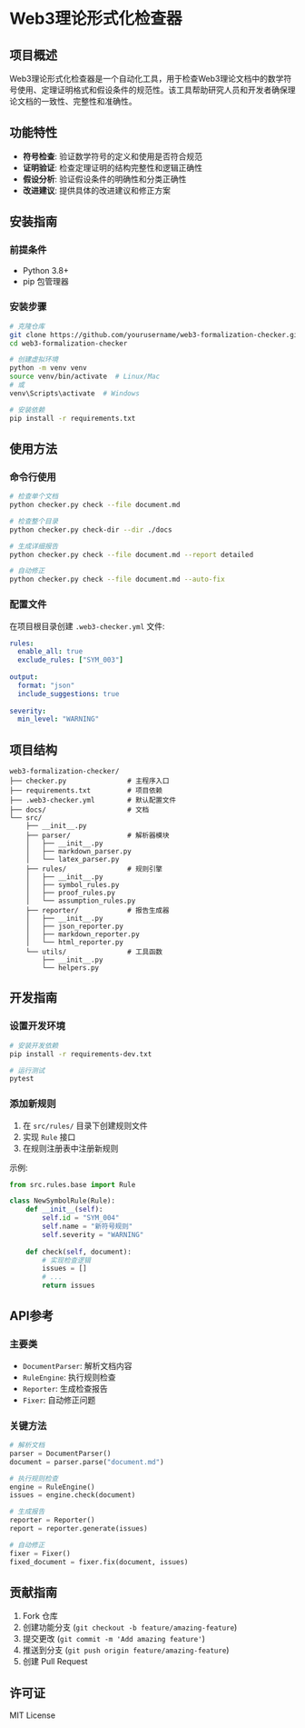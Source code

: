# Web3理论形式化检查器

## 项目概述

Web3理论形式化检查器是一个自动化工具，用于检查Web3理论文档中的数学符号使用、定理证明格式和假设条件的规范性。该工具帮助研究人员和开发者确保理论文档的一致性、完整性和准确性。

## 功能特性

- **符号检查**: 验证数学符号的定义和使用是否符合规范
- **证明验证**: 检查定理证明的结构完整性和逻辑正确性
- **假设分析**: 验证假设条件的明确性和分类正确性
- **改进建议**: 提供具体的改进建议和修正方案

## 安装指南

### 前提条件

- Python 3.8+
- pip 包管理器

### 安装步骤

```bash
# 克隆仓库
git clone https://github.com/yourusername/web3-formalization-checker.git
cd web3-formalization-checker

# 创建虚拟环境
python -m venv venv
source venv/bin/activate  # Linux/Mac
# 或
venv\Scripts\activate  # Windows

# 安装依赖
pip install -r requirements.txt
```

## 使用方法

### 命令行使用

```bash
# 检查单个文档
python checker.py check --file document.md

# 检查整个目录
python checker.py check-dir --dir ./docs

# 生成详细报告
python checker.py check --file document.md --report detailed

# 自动修正
python checker.py check --file document.md --auto-fix
```

### 配置文件

在项目根目录创建 `.web3-checker.yml` 文件:

```yaml
rules:
  enable_all: true
  exclude_rules: ["SYM_003"]
  
output:
  format: "json"
  include_suggestions: true
  
severity:
  min_level: "WARNING"
```

## 项目结构

```
web3-formalization-checker/
├── checker.py               # 主程序入口
├── requirements.txt         # 项目依赖
├── .web3-checker.yml        # 默认配置文件
├── docs/                    # 文档
└── src/
    ├── __init__.py
    ├── parser/              # 解析器模块
    │   ├── __init__.py
    │   ├── markdown_parser.py
    │   └── latex_parser.py
    ├── rules/               # 规则引擎
    │   ├── __init__.py
    │   ├── symbol_rules.py
    │   ├── proof_rules.py
    │   └── assumption_rules.py
    ├── reporter/            # 报告生成器
    │   ├── __init__.py
    │   ├── json_reporter.py
    │   ├── markdown_reporter.py
    │   └── html_reporter.py
    └── utils/               # 工具函数
        ├── __init__.py
        └── helpers.py
```

## 开发指南

### 设置开发环境

```bash
# 安装开发依赖
pip install -r requirements-dev.txt

# 运行测试
pytest
```

### 添加新规则

1. 在 `src/rules/` 目录下创建规则文件
2. 实现 `Rule` 接口
3. 在规则注册表中注册新规则

示例:

```python
from src.rules.base import Rule

class NewSymbolRule(Rule):
    def __init__(self):
        self.id = "SYM_004"
        self.name = "新符号规则"
        self.severity = "WARNING"
    
    def check(self, document):
        # 实现检查逻辑
        issues = []
        # ...
        return issues
```

## API参考

### 主要类

- `DocumentParser`: 解析文档内容
- `RuleEngine`: 执行规则检查
- `Reporter`: 生成检查报告
- `Fixer`: 自动修正问题

### 关键方法

```python
# 解析文档
parser = DocumentParser()
document = parser.parse("document.md")

# 执行规则检查
engine = RuleEngine()
issues = engine.check(document)

# 生成报告
reporter = Reporter()
report = reporter.generate(issues)

# 自动修正
fixer = Fixer()
fixed_document = fixer.fix(document, issues)
```

## 贡献指南

1. Fork 仓库
2. 创建功能分支 (`git checkout -b feature/amazing-feature`)
3. 提交更改 (`git commit -m 'Add amazing feature'`)
4. 推送到分支 (`git push origin feature/amazing-feature`)
5. 创建 Pull Request

## 许可证

MIT License 